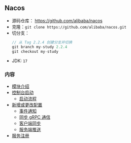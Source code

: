 ## Nacos
- 源码仓库： https://github.com/alibaba/nacos
- 克隆：`git clone https://github.com/alibaba/nacos.git`
- 切分支：
  ```js
  // 从 Tag 2.2.4 创建分支并切换
  git branch my-study 2.2.4
  git checkout my-study
  ```
- JDK: `17`


### 内容
- [模块介绍](模块介绍.md)
- [控制台启动](控制台启动.md)
  - [启动流程](启动流程.md)
- [新增或更改配置](新增配置.md)
  - [事件通知](事件通知.md)
  - [同步 gRPC 通信](同步-gRPC.md)
  - [客户端同步](客户端同步.md)
  - [服务端推送](服务端推送.md)
- [服务注册](服务注册.md)
